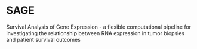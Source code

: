 # SAGE
Survival Analysis of Gene Expression - a flexible computational pipeline for investigating the relationship between RNA expression in tumor biopsies and patient survival outcomes
